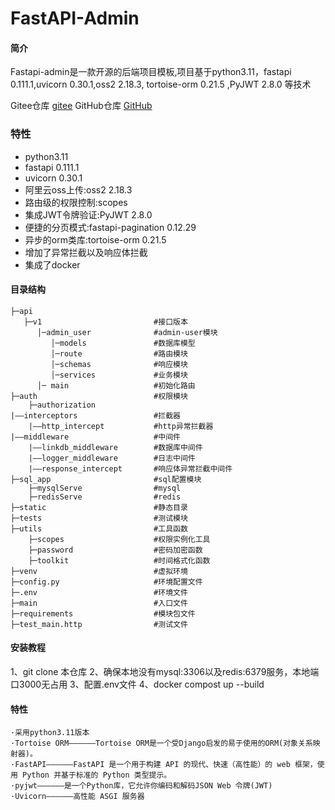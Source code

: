 # FastAPI-Admin

#### 简介

Fastapi-admin是一款开源的后端项目模板,项目基于python3.11，fastapi 0.111.1,uvicorn 0.30.1,oss2 2.18.3, tortoise-orm 0.21.5 ,PyJWT 2.8.0 等技术

Gitee仓库 [gitee](https://gitee.com/liuyuanjie2234/fast-api-admin.git)
GitHub仓库 [GitHub](https://github.com/lyj0227/Fastapi_admin.git)

### 特性

- python3.11
- fastapi 0.111.1
- uvicorn 0.30.1
- 阿里云oss上传:oss2 2.18.3
- 路由级的权限控制:scopes
- 集成JWT令牌验证:PyJWT 2.8.0
- 便捷的分页模式:fastapi-pagination 0.12.29
- 异步的orm类库:tortoise-orm 0.21.5
- 增加了异常拦截以及响应体拦截
- 集成了docker

#### 目录结构

```
├─api
   ├─v1                         #接口版本
      │─admin_user              #admin-user模块
         │─models               #数据库模型
         │─route                #路由模块
         │─schemas              #响应模块
         │─services             #业务模块
      │─ main                   #初始化路由
├─auth                          #权限模块
    ├─authorization
|——interceptors                 #拦截器
    |——http_intercept           #http异常拦截器
|——middleware                   #中间件
    |——linkdb_middleware        #数据库中间件            
    |——logger_middleware        #日志中间件
    |——response_intercept       #响应体异常拦截中间件
├─sql_app                       #sql配置模块
    ├─mysqlServe                #mysql
    ├─redisServe                #redis
├─static                        #静态目录
├─tests                         #测试模块
├─utils                         #工具函数
    ├─scopes                    #权限实例化工具
    ├─password                  #密码加密函数
    ├─toolkit                   #时间格式化函数
├─venv                          #虚拟环境
├─config.py                     #环境配置文件
├─.env                          #环境文件
├─main                          #入口文件
├─requirements                  #模块包文件
├─test_main.http                #测试文件
```

#### 安装教程

1、git clone 本仓库
2、确保本地没有mysql:3306以及redis:6379服务，本地端口3000无占用
3、配置.env文件
4、docker compost up --build

#### 特性

```
·采用python3.11版本
·Tortoise ORM——————Tortoise ORM是一个受Django启发的易于使用的ORM(对象关系映射器)。
·FastAPI——————FastAPI 是一个用于构建 API 的现代、快速（高性能）的 web 框架，使用 Python 并基于标准的 Python 类型提示。
·pyjwt——————是一个Python库，它允许你编码和解码JSON Web 令牌(JWT)
·Uvicorn——————高性能 ASGI 服务器

```
